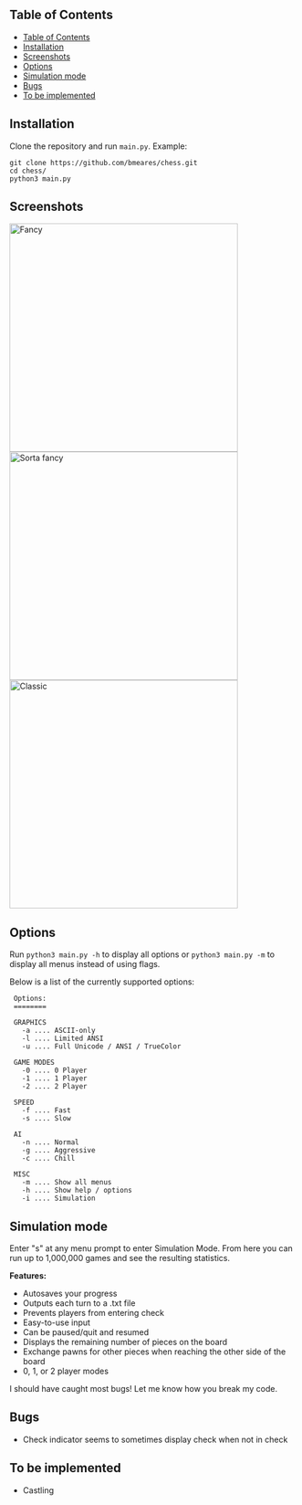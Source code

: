 ## Table of Contents
- [Table of Contents](#table-of-contents)
- [Installation](#installation)
- [Screenshots](#screenshots)
- [Options](#options)
- [Simulation mode](#simulation-mode)
- [Bugs](#bugs)
- [To be implemented](#to-be-implemented)


## Installation
Clone the repository and run `main.py`. Example:
```
git clone https://github.com/bmeares/chess.git
cd chess/
python3 main.py
```

## Screenshots
<img src="https://i.imgur.com/2NMN1bR.png" alt="Fancy" height=400> <img src="https://i.imgur.com/h96NoMK.png" alt="Sorta fancy" height=400> <img src="https://i.imgur.com/HbfKPGS.png" alt="Classic" height=400>


## Options

Run ```python3 main.py -h``` to display all options or ````python3 main.py -m```` to display all menus instead of using flags.

Below is a list of the currently supported options:

```
 Options:
 ========

 GRAPHICS
   -a .... ASCII-only
   -l .... Limited ANSI
   -u .... Full Unicode / ANSI / TrueColor

 GAME MODES
   -0 .... 0 Player
   -1 .... 1 Player
   -2 .... 2 Player

 SPEED
   -f .... Fast
   -s .... Slow

 AI
   -n .... Normal
   -g .... Aggressive
   -c .... Chill

 MISC
   -m .... Show all menus
   -h .... Show help / options
   -i .... Simulation
```

## Simulation mode

Enter "s" at any menu prompt to enter Simulation Mode. From here you can run up to 1,000,000 games and see the resulting statistics.

**Features:**
- Autosaves your progress
- Outputs each turn to a .txt file
- Prevents players from entering check
- Easy-to-use input
- Can be paused/quit and resumed
- Displays the remaining number of pieces on the board
- Exchange pawns for other pieces when reaching the other side of the board
- 0, 1, or 2 player modes


I should have caught most bugs! Let me know how you break my code.

## Bugs
- Check indicator seems to sometimes display check when not in check

## To be implemented
- Castling

